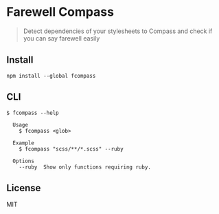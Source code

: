 # Farewell Compass

> Detect dependencies of your stylesheets to Compass and check if you can say farewell easily

## Install

```
npm install --global fcompass
```

## CLI
```
$ fcompass --help

  Usage
    $ fcompass <glob>

  Example
    $ fcompass "scss/**/*.scss" --ruby

  Options
    --ruby  Show only functions requiring ruby.
```

## License

MIT